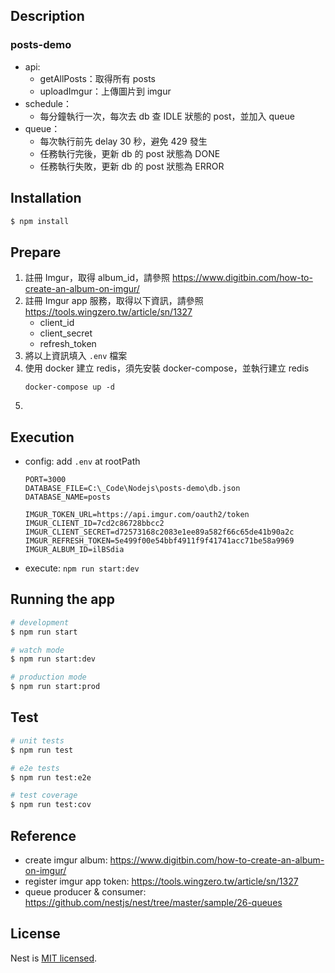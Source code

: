 ## Description

### posts-demo

* api:
    * getAllPosts：取得所有 posts
    * uploadImgur：上傳圖片到 imgur
* schedule：
    * 每分鐘執行一次，每次去 db 查 IDLE 狀態的 post，並加入 queue
* queue：
    * 每次執行前先 delay 30 秒，避免 429 發生
    * 任務執行完後，更新 db 的 post 狀態為 DONE
    * 任務執行失敗，更新 db 的 post 狀態為 ERROR

## Installation

```bash
$ npm install
```

## Prepare
1. 註冊 Imgur，取得 album_id，請參照 https://www.digitbin.com/how-to-create-an-album-on-imgur/
2. 註冊 Imgur app 服務，取得以下資訊，請參照 https://tools.wingzero.tw/article/sn/1327
    * client_id
    * client_secret
    * refresh_token
3. 將以上資訊填入 `.env` 檔案
4. 使用 docker 建立 redis，須先安裝 docker-compose，並執行建立 redis
    ```
    docker-compose up -d
    ```
5. 

## Execution

* config: add `.env` at rootPath
    ```
    PORT=3000
    DATABASE_FILE=C:\_Code\Nodejs\posts-demo\db.json
    DATABASE_NAME=posts
    
    IMGUR_TOKEN_URL=https://api.imgur.com/oauth2/token
    IMGUR_CLIENT_ID=7cd2c86728bbcc2
    IMGUR_CLIENT_SECRET=d72573168c2083e1ee89a582f66c65de41b90a2c
    IMGUR_REFRESH_TOKEN=5e499f00e54bbf4911f9f41741acc71be58a9969
    IMGUR_ALBUM_ID=ilBSdia
    ```
* execute: `npm run start:dev`

## Running the app

```bash
# development
$ npm run start

# watch mode
$ npm run start:dev

# production mode
$ npm run start:prod
```

## Test

```bash
# unit tests
$ npm run test

# e2e tests
$ npm run test:e2e

# test coverage
$ npm run test:cov
```

## Reference
* create imgur album: https://www.digitbin.com/how-to-create-an-album-on-imgur/
* register imgur app token: https://tools.wingzero.tw/article/sn/1327
* queue producer & consumer: https://github.com/nestjs/nest/tree/master/sample/26-queues

## License

Nest is [MIT licensed](LICENSE).
